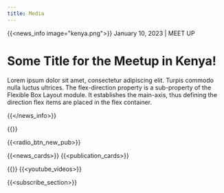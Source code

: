 ```yaml
---
title: Media
---
```


<!-- {{<news_info image="kenya.png">}}
{{</news_info>}} -->

{{<news_info image="kenya.png">}}
January 10, 2023 | MEET UP

# Some Title for the Meetup in Kenya!
Lorem ipsum dolor sit amet, consectetur adipiscing elit. Turpis commodo nulla luctus ultrices. The flex-direction property is a sub-property of the Flexible Box Layout module. It establishes the main-axis, thus defining the direction flex items are placed in the flex container.

{{</news_info>}}

{{<title>}}
Latest Updates
{{</title>}}

{{<radio_btn_new_pub>}}

{{<news_cards>}}
{{<publication_cards>}}

{{<title>}} We are on Youtube {{</title>}}
{{<youtube_videos>}}

{{<subscribe_section>}}
